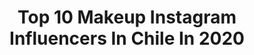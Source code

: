 ---
title: Top 10 Makeup Instagram Influencers In Chile In 2020
description: >-
  Find top makeup Instagram influencers in Chile in 2020. Most popular hashtags: #makeup #makeupartist #chile #maquillaje.
platform: Instagram
profiles:
  - username: "makeupby_caro"
    fullname: >-
      Carolina Araque
    location: "Chile"
    followers: 51170
    engagement: 374
    commentsToLikes: 0.066920
    avatar: "https://scontent-lhr8-1.cdninstagram.com/v/t51.2885-19/s320x320/52063752_1259475007541435_5362806950172033024_n.jpg?_nc_ht=scontent-lhr8-1.cdninstagram.com&_nc_ohc=7GpLmwZ2dEsAX-gSTWw&oh=ed607860f87a92f2b45b8d05c86042f0&oe=5EBBFF21"
    verified: false
    hashtags: "#maquillajechike, #smokeyeyes, #soymuavzla, #maquillajemexico"
  - username: "pascalealvo_makeup"
    fullname: >-
      Pascale Alvo Makeup
    location: "Chile"
    followers: 19246
    engagement: 331
    commentsToLikes: 0.151667
    avatar: "https://scontent-lhr8-1.cdninstagram.com/v/t51.2885-19/s320x320/50165325_540477563100714_2820547771092697088_n.jpg?_nc_ht=scontent-lhr8-1.cdninstagram.com&_nc_ohc=q4LP-m238mkAX9xMa3D&oh=dfa1e09e61289446569acf893c6ad0f2&oe=5EBA875E"
    verified: false
    hashtags: "#maquillaje, #inbeautmag, #nyxcosmeticschile, #maccosmeticschile"
  - username: "camiverdugo"
    fullname: >-
      Camila Verdugo Sacco
    location: "Chile"
    followers: 16388
    engagement: 893
    commentsToLikes: 0.016879
    avatar: "https://scontent-lhr8-1.cdninstagram.com/v/t51.2885-19/s320x320/90895179_561636571127571_2868768726134554624_n.jpg?_nc_ht=scontent-lhr8-1.cdninstagram.com&_nc_ohc=TyhUgKpbq-MAX8D-I1d&oh=1d35e159e38497aa6febf73f6fbebfb1&oe=5EB98E85"
    verified: false
    hashtags: "#dollypartonchallenge, #pandoravalentines, #nyxcosmeticschile, #8m"
  - username: "coteemiller"
    fullname: >-
      C O T E E    M I L L E R
    location: "Chile"
    followers: 14188
    engagement: 1173
    commentsToLikes: 0.024025
    avatar: "https://scontent-amt2-1.cdninstagram.com/v/t51.2885-19/s320x320/90796128_537694160283552_6679966415040020480_n.jpg?_nc_ht=scontent-amt2-1.cdninstagram.com&_nc_ohc=p88tsue2UP8AX_pYdqm&oh=fd96c57a24ef953674ce78fb0375bcd4&oe=5EBA1EC3"
    verified: false
    hashtags: "#noestamosenguerra, #camilaflores, #providencia, #queen"
  - username: "keverstar"
    fullname: >-
      KeverStar 🔝🖤
    location: "Chile"
    followers: 35521
    engagement: 334
    commentsToLikes: 0.038860
    avatar: "https://scontent-lhr8-1.cdninstagram.com/v/t51.2885-19/s320x320/92041645_914512598985740_2670336310731866112_n.jpg?_nc_ht=scontent-lhr8-1.cdninstagram.com&_nc_ohc=qSyEnd9mB9YAX_wub_t&oh=de7458af3391cbf9968c822ad04fa9e7&oe=5EBB2F60"
    verified: false
    hashtags: "#wired, #wireddifferent, #wiredpalette, #gimmebrow"
  - username: "pameearely"
    fullname: >-
      PAMELA ARELY RIVERA☆🌙
    location: "Chile"
    followers: 7753
    engagement: 1317
    commentsToLikes: 0.055635
    avatar: "https://scontent-ams4-1.cdninstagram.com/v/t51.2885-19/s320x320/90878835_2619701658247195_5995786182145867776_n.jpg?_nc_ht=scontent-ams4-1.cdninstagram.com&_nc_ohc=ATxc4Pbv_pIAX-0fAj6&oh=5c4a0568a0bd6ae13862252ee88985dd&oe=5EBBC8B3"
    verified: false
    hashtags: "#chilena, #outfits, #likeforlikes, #selfietime"
  - username: "macasanchezoficial"
    fullname: >-
      Maca Sánchez
    location: "Chile"
    followers: 73692
    engagement: 194
    commentsToLikes: 0.039256
    avatar: "https://scontent-lhr8-1.cdninstagram.com/v/t51.2885-19/s320x320/32345076_2113551508915784_745645969428709376_n.jpg?_nc_ht=scontent-lhr8-1.cdninstagram.com&_nc_ohc=sP_fDPDjls8AX84BqxA&oh=af6cac5e7dac4a34e35e7deeac699997&oe=5EB7ADA9"
    verified: false
    hashtags: "#yomequedoencasa, #cuarentena, #14deferero, #perroschile"
  - username: "giuliborlando"
    fullname: >-
      Giuliana Borlando Seeling
    location: "Chile"
    followers: 20555
    engagement: 473
    commentsToLikes: 0.024990
    avatar: "https://scontent-lht6-1.cdninstagram.com/v/t51.2885-19/s320x320/60295461_444885229417894_4141029255725187072_n.jpg?_nc_ht=scontent-lht6-1.cdninstagram.com&_nc_ohc=WDdoEVkwBM0AX--1KhY&oh=4146ac8e5d5f7d5231b2f97368728ce0&oe=5EBB1630"
    verified: false
    hashtags: "#maquillajeprofesional, #makeuptutorial, #sfxmakeup, #outfits"
  - username: "carlagasic"
    fullname: >-
      Carla Gasic
    location: "Chile"
    followers: 38536
    engagement: 218
    commentsToLikes: 0.109969
    avatar: "https://scontent-lht6-1.cdninstagram.com/v/t51.2885-19/s320x320/20905587_449481772117965_4798049975160274944_a.jpg?_nc_ht=scontent-lht6-1.cdninstagram.com&_nc_ohc=Mrkn6VYvk-gAX8fnOCU&oh=7c7cdf20f2deaa431be53a3803d40654&oe=5EB8EFA3"
    verified: false
    hashtags: "#prostheticsmakeup, #wigs, #simecuidotecuido, #cuidadosdelapiel"
  - username: "valentinadavilamua"
    fullname: >-
      Valentina Dávila
    location: "Chile"
    followers: 504762
    engagement: 346
    commentsToLikes: 0.008957
    avatar: "https://scontent-ams4-1.cdninstagram.com/v/t51.2885-19/s320x320/92380283_271502490511066_470236998368493568_n.jpg?_nc_ht=scontent-ams4-1.cdninstagram.com&_nc_ohc=W_Mj7GtrBJwAX_eR-Py&oh=10f302ad122cd354e87ff255ab794e35&oe=5EBAC0F5"
    verified: true
    hashtags: "#durex, #creadoconadidas, #niunamenos, #8m"
---